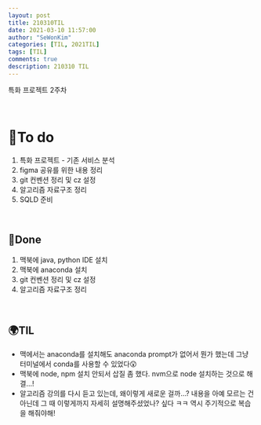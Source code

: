 ```yaml
---
layout: post
title: 210310TIL 
date: 2021-03-10 11:57:00
author: "SeWonKim"
categories: [TIL, 2021TIL]
tags: [TIL]
comments: true
description: 210310 TIL
---
```


특화 프로젝트 2주차 

&nbsp;
&nbsp;

# 🌱To do

1. 특화 프로젝트 - 기존 서비스 분석
2. figma 공유를 위한 내용 정리
3. git 컨벤션 정리 및 cz 설정
4. 알고리즘 자료구조 정리
5. SQLD 준비
   
&nbsp;
&nbsp;

## 🌳Done

1. 맥북에 java, python IDE 설치
2. 맥북에 anaconda 설치
3. git 컨벤션 정리 및 cz 설정
4. 알고리즘 자료구조 정리

&nbsp;
&nbsp;

## 🌍TIL

- 맥에서는 anaconda를 설치해도 anaconda prompt가 없어서 뭔가 했는데 그냥 터미널에서 conda를 사용할 수 있었다😲
- 맥북에 node, npm 설치 안되서 삽질 좀 했다. nvm으로 node 설치하는 것으로 해결...!
- 알고리즘 강의를 다시 듣고 있는데, 왜이렇게 새로운 걸까...? 내용을 아예 모르는 건 아닌데 그 때 이렇게까지 자세히 설명해주셨었나? 싶다 ㅋㅋ 역시 주기적으로 복습을 해줘야해!
